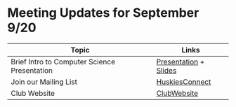 # Meeting Updates for September 9/20

| Topic      | Links |
| ----------- | ----------- |
| Brief Intro to Computer Science Presentation      | [Presentation] + [Slides]      |
| Join our Mailing List   | [HuskiesConnect]       |
| Club Website  | [ClubWebsite] |

[Presentation]: https://youtube.com
[Slides]: https://docs.google.com/presentation/d/1CiSxcT7x4befMnzWJwQ_x3q8ZNxY2cu8KxWuHGl1uDQ/edit?usp=sharing
[HuskiesConnect]: https://huskiesconnect.stcloudstate.edu/organization/association-for-computing-machinery
[ClubWebsite]: https://csciclub.github.io/
